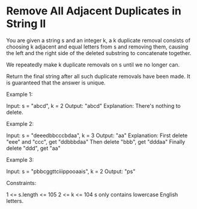 # Remove All Adjacent Duplicates in String II

You are given a string s and an integer k, a k duplicate removal consists of choosing k adjacent and equal letters from s and removing them, causing the left and the right side of the deleted substring to concatenate together.

We repeatedly make k duplicate removals on s until we no longer can.

Return the final string after all such duplicate removals have been made. It is guaranteed that the answer is unique.

Example 1:

Input: s = "abcd", k = 2
Output: "abcd"
Explanation: There's nothing to delete.

Example 2:

Input: s = "deeedbbcccbdaa", k = 3
Output: "aa"
Explanation: 
First delete "eee" and "ccc", get "ddbbbdaa"
Then delete "bbb", get "dddaa"
Finally delete "ddd", get "aa"

Example 3:

Input: s = "pbbcggttciiippooaais", k = 2
Output: "ps"
 

Constraints:

1 <= s.length <= 105
2 <= k <= 104
s only contains lowercase English letters.
